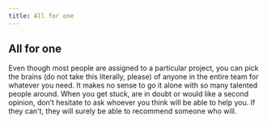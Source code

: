 ```yaml
---
title: All for one
---
```

## All for one

Even though most people are assigned to a particular project, you can pick the brains (do not take this literally, please) of anyone in the entire team for whatever you need. It makes no sense to go it alone with so many talented people around. When you get stuck, are in doubt or would like a second opinion, don’t hesitate to ask whoever you think will be able to help you. If they can't, they will surely be able to recommend someone who will.